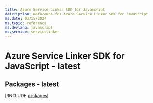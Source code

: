 ```yaml
---
title: Azure Service Linker SDK for JavaScript
description: Reference for Azure Service Linker SDK for JavaScript
ms.date: 03/15/2024
ms.topic: reference
ms.devlang: javascript
ms.service: servicelinker
---
```

# Azure Service Linker SDK for JavaScript - latest
## Packages - latest
[!INCLUDE [packages](service-linker-index.md)]